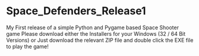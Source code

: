 # Space_Defenders_Release1
My First release of a simple Python and Pygame based Space Shooter game
Please download either the Installers for your Windows (32 / 64 Bit Versions) or Just download the relevant ZIP file and double click the EXE file to play the game!
